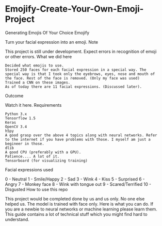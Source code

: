 # Emojify-Create-Your-Own-Emoji-Project
Generating Emojis Of Your Choice
Emojify

Turn your facial expression into an emoji.
Note

This project is still under development. Expect errors in recognition of emoji or other errors.
What we did here

    Decided what emojis to use.
    Stored 250 faces for each facial expression in a special way. The special way is that I took only the eyebrows, eyes, nose and mouth of the face. Rest of the face is removed. (Only my face was used)
    Trained a CNN on these images.
    As of today there are 11 facial expressions. (Discussed later).

Outcome

Watch it here.
Requirements

    Python 3.x
    Tensorflow 1.5
    Keras
    OpenCV 3.4
    h5py
    A good grasp over the above 4 topics along with neural networks. Refer to the internet if you have problems with those. I myself am just a begineer in those.
    dlib
    A good CPU (preferably with a GPU).
    Patience.... A lot of it.
    Tensorboard (for visualizing training)

Facial expressions used

0 - Neutral
1 - Smile/Happy
2 - Sad
3 - Wink
4 - Kiss
5 - Surprised
6 - Angry
7 - Monkey face
8 - Wink with tongue out
9 - Scared/Terrified
10 - Disgusted
How to use this repo

This project would be completed done by us and us only. No one else helped us. 
The model is trained with  face only.
Here is what you can do. If you are a newbie to neural networks or machine learning please learn them. 
This guide contains a lot of technical stuff which you might find hard to understand.
